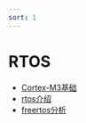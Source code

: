 ```yaml
---
sort: 1
---
```

# RTOS


- [Cortex-M3基础](https://37ge.github.io/RTOS/freertos/1.cortex-M3基础.html)
- [rtos介绍](https://37ge.github.io/RTOS/freertos/2.rtos介绍.html)
- [freertos分析](https://37ge.github.io/RTOS/freertos/3.freertos分析.html)